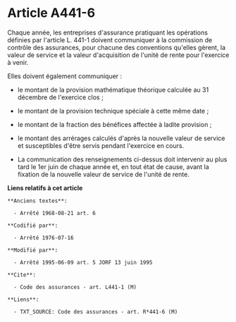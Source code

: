 # Article A441-6

Chaque année, les entreprises d'assurance pratiquant les opérations définies par l'article L. 441-1 doivent communiquer à la
commission de contrôle des assurances, pour chacune des conventions qu'elles gèrent, la valeur de service et la valeur
d'acquisition de l'unité de rente pour l'exercice à venir.

Elles doivent également communiquer :

- le montant de la provision mathématique théorique calculée au 31 décembre de l'exercice clos ;

- le montant de la provision technique spéciale à cette même date ;

- le montant de la fraction des bénéfices affectée à ladite provision ;

- le montant des arrérages calculés d'après la nouvelle valeur de service et susceptibles d'être servis pendant l'exercice en
cours.

- La communication des renseignements ci-dessus doit intervenir au plus tard le 1er juin de chaque année et, en tout état de
cause, avant la fixation de la nouvelle valeur de service de l'unité de rente.

**Liens relatifs à cet article**

	**Anciens textes**:

	  - Arrêté 1968-08-21 art. 6

	**Codifié par**:

	  - Arrêté 1976-07-16

	**Modifié par**:

	  - Arrêté 1995-06-09 art. 5 JORF 13 juin 1995

	**Cite**:

	  - Code des assurances - art. L441-1 (M)

	**Liens**:

	  - TXT_SOURCE: Code des assurances - art. R*441-6 (M)
